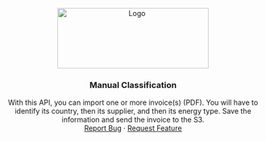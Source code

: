<div id="top"></div>


<!-- PROJECT LOGO -->
<br />
<div align="center">
  <a href="https://github.com/ThomasMonnier/manual_classification">
    <img src="https://www.coover.fr/wp-content/uploads/2021/05/papernest.png" alt="Logo" width="300" height="120">
  </a>

<h3 align="center">Manual Classification</h3>

  <p align="center">
    With this API, you can import one or more invoice(s) (PDF). You will have to identify its country, then its supplier, and then its energy type. Save the information and send the invoice to the S3.
    <br />
    <a href="https://servicedesk.papernest.com/">Report Bug</a>
    ·
    <a href="https://servicedesk.papernest.com/">Request Feature</a>
  </p>
</div>
